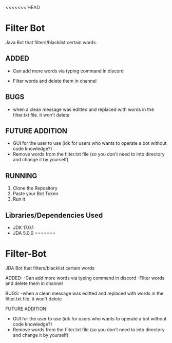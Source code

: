 <<<<<<< HEAD

# Filter Bot

Java Bot that filters/blacklist certain words.




## ADDED
- Can add more words via typing command in discord

- Filter words and delete them in channel
## BUGS
- when a clean message was editted and replaced with words in the filter.txt file. it won't delete
## FUTURE ADDITION
- GUI for the user to use (idk for users who wants to operate a bot without code knowledge?)
- Remove words from the filter.txt file (so you don't need to into directory and change it by yourself)
## RUNNING
1. Clone the Repository
2. Paste your Bot Token
3. Run it
## Libraries/Dependencies Used
- JDK 17.0.1
- JDA 5.0.0
=======
# Filter-Bot
 JDA Bot that filters/blacklist certain words

ADDED:
-Can add more words via typing command in discord
-Filter words and delete them in channel

BUGS:
-when a clean message was editted and replaced with words in the filter.txt file. it won't delete

FUTURE ADDITION:
- GUI for the user to use (idk for users who wants to operate a bot without code knowledge?)
- Remove words from the filter.txt file (so you don't need to into directory and change it by yourself)

